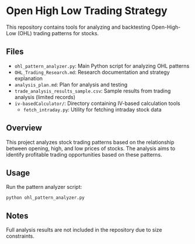 # Open High Low Trading Strategy

This repository contains tools for analyzing and backtesting Open-High-Low (OHL) trading patterns for stocks.

## Files

- `ohl_pattern_analyzer.py`: Main Python script for analyzing OHL patterns
- `OHL_Trading_Research.md`: Research documentation and strategy explanation
- `analysis_plan.md`: Plan for analysis and testing
- `trade_analysis_results_sample.csv`: Sample results from trading analysis (limited records)
- `iv-basedCalculator/`: Directory containing IV-based calculation tools
  - `fetch_intraday.py`: Utility for fetching intraday stock data

## Overview

This project analyzes stock trading patterns based on the relationship between opening, high, and low prices of stocks. The analysis aims to identify profitable trading opportunities based on these patterns.

## Usage

Run the pattern analyzer script:

```
python ohl_pattern_analyzer.py
```

## Notes

Full analysis results are not included in the repository due to size constraints.
